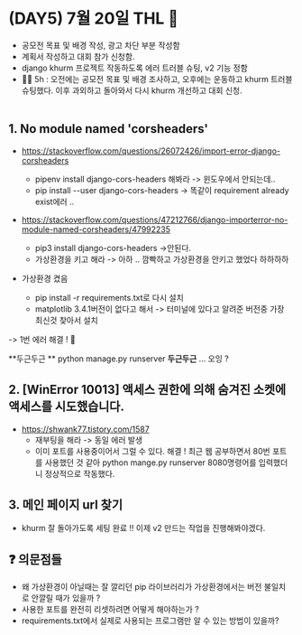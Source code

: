 # (DAY5) 7월 20일 THL 🤞

 - 공모전 목표 및 배경 작성, 광고 차단 부분 작성함
 - 계획서 작성하고 대회 참가 신청함.
 - django khurm 프로젝트 작동하도록 에러 트러블 슈팅, v2 기능 정함
 - 🚶‍♀️ 5h : 오전에는 공모전 목표 및 배경 조사하고, 오후에는 운동하고 khurm 트러블 슈팅했다. 이후 과외하고 돌아와서 다시 khurm 개선하고 대회 신청.
<br><br>

## 1. No module named 'corsheaders'
 
- https://stackoverflow.com/questions/26072426/import-error-django-corsheaders
    - pipenv install django-cors-headers 해봐라 -> 윈도우에서 안되는데..
    - pip install --user django-cors-headers -> 똑같이 requirement already exist에러 ..
- https://stackoverflow.com/questions/47212766/django-importerror-no-module-named-corsheaders/47992235
    - pip3 install django-cors-headers ->안된다.
    - 가상환경을 키고 해라 -> 아하 .. 깜빡하고 가상환경을 안키고 했었다 하하하하

- 가상환경 켰음
 	- pip install -r requirements.txt로 다시 설치 
 	- matplotlib 3.4.1버전이 없다고 해서 -> 터미널에 있다고 알려준 버전중 가장 최신것 찾아서 설치

-> 1번 에러 해결 ! 💃


 **두근두근 ** python manage.py runserver **두근두근**
... 오잉 ?

## 2. [WinError 10013] 액세스 권한에 의해 숨겨진 소켓에 액세스를 시도했습니다.

- https://shwank77.tistory.com/1587
   - 재부팅을 해라 -> 동일 에러 발생
   - 이미 포트를 사용중이어서 그럴 수 있다. 해결 ! 최근 웹 공부하면서 80번 포트를 사용했던 것 같아 python mange.py runserver 8080명령어를 입력했더니 정상적으로 작동했다.

## 3. 메인 페이지 url 찾기

 - khurm 잘 돌아가도록 세팅 완료 !! 이제 v2 만드는 작업을 진행해봐야겠다.


## ❓ 의문점들

 - 왜 가상환경이 아닐때는 잘 깔리던 pip 라이브러리가 가상환경에서는 버전 불일치로 안깔릴 때가 있을까 ?
 - 사용한 포트를 완전히 리셋하려면 어떻게 해야하는가 ?
 - requirements.txt에서 실제로 사용되는 프로그램만 알 수 있는 방법이 있을까?
